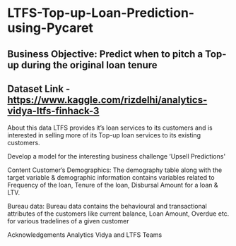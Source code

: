 # LTFS-Top-up-Loan-Prediction-using-Pycaret
## Business Objective: Predict when to pitch a Top-up during the original loan tenure

## Dataset Link - https://www.kaggle.com/rizdelhi/analytics-vidya-ltfs-finhack-3
About this data
LTFS provides it’s loan services to its customers and is interested in selling more of its Top-up loan services to its existing customers.

Develop a model for the interesting business challenge ‘Upsell Predictions'

Content
Customer’s Demographics: The demography table along with the target variable & demographic information contains variables related to Frequency of the loan, Tenure of the loan, Disbursal Amount for a loan & LTV.

Bureau data: Bureau data contains the behavioural and transactional attributes of the customers like current balance, Loan Amount, Overdue etc. for various tradelines of a given customer

Acknowledgements
Analytics Vidya and LTFS Teams
